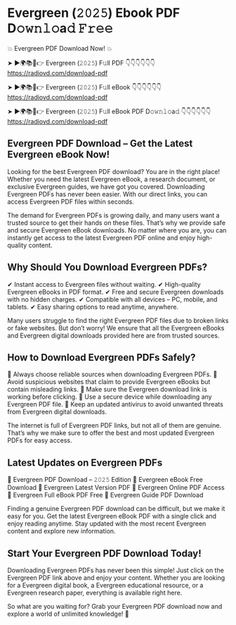 # Evergreen (𝟸𝟶𝟸𝟻) Ebook PDF D𝚘𝚠𝚗𝚕𝚘a𝚍 𝙵𝚛𝚎𝚎

💥 Evergreen PDF Download Now! 💥

➤ ►🌍📚📱👉 Evergreen (𝟸𝟶𝟸𝟻) F𝚞ll PDF 👇👇👇👇👇👇
https://radiovd.com/download-pdf

➤ ►🌍📚📱👉 Evergreen (𝟸𝟶𝟸𝟻) F𝚞ll eBook 👇👇👇👇👇👇
https://radiovd.com/download-pdf

➤ ►🌍📚📱👉 Evergreen (𝟸𝟶𝟸𝟻) F𝚞ll eBook PDF D𝚘𝚠𝚗𝚕𝚘a𝚍 👇👇👇👇👇👇
https://radiovd.com/download-pdf

## Evergreen PDF Download – Get the Latest Evergreen eBook Now!

Looking for the best Evergreen PDF download? You are in the right place! Whether you need the latest Evergreen eBook, a research document, or exclusive Evergreen guides, we have got you covered. Downloading Evergreen PDFs has never been easier. With our direct links, you can access Evergreen PDF files within seconds.

The demand for Evergreen PDFs is growing daily, and many users want a trusted source to get their hands on these files. That’s why we provide safe and secure Evergreen eBook downloads. No matter where you are, you can instantly get access to the latest Evergreen PDF online and enjoy high-quality content.

## Why Should You Download Evergreen PDFs?

✔ Instant access to Evergreen files without waiting.
✔ High-quality Evergreen eBooks in PDF format.
✔ Free and secure Evergreen downloads with no hidden charges.
✔ Compatible with all devices – PC, mobile, and tablets.
✔ Easy sharing options to read anytime, anywhere.

Many users struggle to find the right Evergreen PDF files due to broken links or fake websites. But don’t worry! We ensure that all the Evergreen eBooks and Evergreen digital downloads provided here are from trusted sources.

## How to Download Evergreen PDFs Safely?

📌 Always choose reliable sources when downloading Evergreen PDFs.
📌 Avoid suspicious websites that claim to provide Evergreen eBooks but contain misleading links.
📌 Make sure the Evergreen download link is working before clicking.
📌 Use a secure device while downloading any Evergreen PDF file.
📌 Keep an updated antivirus to avoid unwanted threats from Evergreen digital downloads.

The internet is full of Evergreen PDF links, but not all of them are genuine. That’s why we make sure to offer the best and most updated Evergreen PDFs for easy access.

## Latest Updates on Evergreen PDFs

🔹 Evergreen PDF Download – 𝟸𝟶𝟸𝟻 Edition
🔹 Evergreen eBook Free Download
🔹 Evergreen Latest Version PDF
🔹 Evergreen Online PDF Access
🔹 Evergreen Full eBook PDF Free
🔹 Evergreen Guide PDF Download

Finding a genuine Evergreen PDF download can be difficult, but we make it easy for you. Get the latest Evergreen eBook PDF with a single click and enjoy reading anytime. Stay updated with the most recent Evergreen content and explore new information.

## Start Your Evergreen PDF Download Today!

Downloading Evergreen PDFs has never been this simple! Just click on the Evergreen PDF link above and enjoy your content. Whether you are looking for a Evergreen digital book, a Evergreen educational resource, or a Evergreen research paper, everything is available right here.

So what are you waiting for? Grab your Evergreen PDF download now and explore a world of unlimited knowledge! 🚀